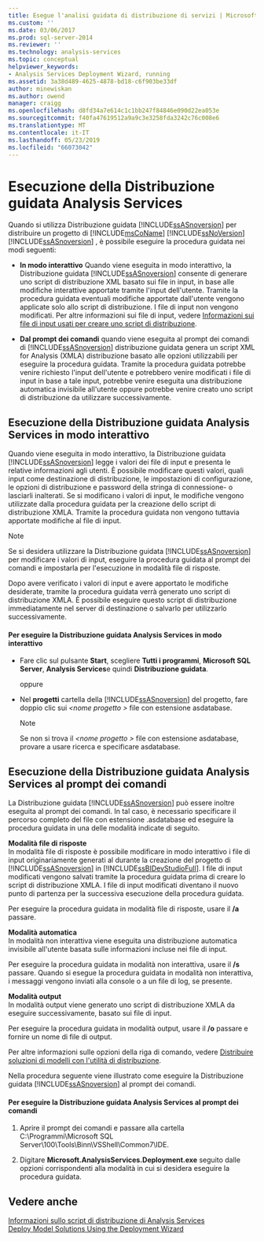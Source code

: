 ```yaml
---
title: Esegue l'analisi guidata di distribuzione di servizi | Microsoft Docs
ms.custom: ''
ms.date: 03/06/2017
ms.prod: sql-server-2014
ms.reviewer: ''
ms.technology: analysis-services
ms.topic: conceptual
helpviewer_keywords:
- Analysis Services Deployment Wizard, running
ms.assetid: 3a38d489-4625-4878-bd18-c6f903be33df
author: minewiskan
ms.author: owend
manager: craigg
ms.openlocfilehash: d8fd34a7e614c1c1bb247f84846e090d22ea053e
ms.sourcegitcommit: f40fa47619512a9a9c3e3258fda3242c76c008e6
ms.translationtype: MT
ms.contentlocale: it-IT
ms.lasthandoff: 05/23/2019
ms.locfileid: "66073042"
---
```

# <a name="running-the-analysis-services-deployment-wizard"></a>Esecuzione della Distribuzione guidata Analysis Services
  Quando si utilizza Distribuzione guidata [!INCLUDE[ssASnoversion](../../includes/ssasnoversion-md.md)] per distribuire un progetto di [!INCLUDE[msCoName](../../includes/msconame-md.md)] [!INCLUDE[ssNoVersion](../../includes/ssnoversion-md.md)] [!INCLUDE[ssASnoversion](../../includes/ssasnoversion-md.md)] , è possibile eseguire la procedura guidata nei modi seguenti:  
  
-   **In modo interattivo** Quando viene eseguita in modo interattivo, la Distribuzione guidata [!INCLUDE[ssASnoversion](../../includes/ssasnoversion-md.md)] consente di generare uno script di distribuzione XML basato sui file in input, in base alle modifiche interattive apportate tramite l'input dell'utente. Tramite la procedura guidata eventuali modifiche apportate dall'utente vengono applicate solo allo script di distribuzione. I file di input non vengono modificati. Per altre informazioni sui file di input, vedere [Informazioni sui file di input usati per creare uno script di distribuzione](deployment-script-files-input-used-to-create-deployment-script.md).  
  
-   **Dal prompt dei comandi** quando viene eseguita al prompt dei comandi di [!INCLUDE[ssASnoversion](../../includes/ssasnoversion-md.md)] distribuzione guidata genera un script XML for Analysis (XMLA) distribuzione basato alle opzioni utilizzabili per eseguire la procedura guidata. Tramite la procedura guidata potrebbe venire richiesto l'input dell'utente e potrebbero venire modificati i file di input in base a tale input, potrebbe venire eseguita una distribuzione automatica invisibile all'utente oppure potrebbe venire creato uno script di distribuzione da utilizzare successivamente.  
  
## <a name="running-the-analysis-services-deployment-wizard-interactively"></a>Esecuzione della Distribuzione guidata Analysis Services in modo interattivo  
 Quando viene eseguita in modo interattivo, la Distribuzione guidata [!INCLUDE[ssASnoversion](../../includes/ssasnoversion-md.md)] legge i valori dei file di input e presenta le relative informazioni agli utenti. È possibile modificare questi valori, quali input come destinazione di distribuzione, le impostazioni di configurazione, le opzioni di distribuzione e password della stringa di connessione- o lasciarli inalterati. Se si modificano i valori di input, le modifiche vengono utilizzate dalla procedura guidata per la creazione dello script di distribuzione XMLA. Tramite la procedura guidata non vengono tuttavia apportate modifiche al file di input.  
  
> [!NOTE]  
>  Se si desidera utilizzare la Distribuzione guidata [!INCLUDE[ssASnoversion](../../includes/ssasnoversion-md.md)] per modificare i valori di input, eseguire la procedura guidata al prompt dei comandi e impostarla per l'esecuzione in modalità file di risposte.  
  
 Dopo avere verificato i valori di input e avere apportato le modifiche desiderate, tramite la procedura guidata verrà generato uno script di distribuzione XMLA. È possibile eseguire questo script di distribuzione immediatamente nel server di destinazione o salvarlo per utilizzarlo successivamente.  
  
#### <a name="to-run-the-analysis-services-deployment-wizard-interactively"></a>Per eseguire la Distribuzione guidata Analysis Services in modo interattivo  
  
-   Fare clic sul pulsante **Start**, scegliere **Tutti i programmi**, **Microsoft SQL Server**, **Analysis Services**e quindi **Distribuzione guidata**.  
  
     oppure  
  
-   Nel **progetti** cartella della [!INCLUDE[ssASnoversion](../../includes/ssasnoversion-md.md)] del progetto, fare doppio clic sui  *\<nome progetto >* file con estensione asdatabase.  
  
    > [!NOTE]  
    >  Se non si trova il  *\<nome progetto >* file con estensione asdatabase, provare a usare ricerca e specificare asdatabase.  
  
## <a name="running-the-analysis-services-deployment-wizard-at-the-command-prompt"></a>Esecuzione della Distribuzione guidata Analysis Services al prompt dei comandi  
 La Distribuzione guidata [!INCLUDE[ssASnoversion](../../includes/ssasnoversion-md.md)] può essere inoltre eseguita al prompt dei comandi. In tal caso, è necessario specificare il percorso completo del file con estensione .asdatabase ed eseguire la procedura guidata in una delle modalità indicate di seguito.  
  
 **Modalità file di risposte**  
 In modalità file di risposte è possibile modificare in modo interattivo i file di input originariamente generati al durante la creazione del progetto di [!INCLUDE[ssASnoversion](../../includes/ssasnoversion-md.md)] in [!INCLUDE[ssBIDevStudioFull](../../includes/ssbidevstudiofull-md.md)]. I file di input modificati vengono salvati tramite la procedura guidata prima di creare lo script di distribuzione XMLA. I file di input modificati diventano il nuovo punto di partenza per la successiva esecuzione della procedura guidata.  
  
 Per eseguire la procedura guidata in modalità file di risposte, usare il **/a** passare.  
  
 **Modalità automatica**  
 In modalità non interattiva viene eseguita una distribuzione automatica invisibile all'utente basata sulle informazioni incluse nei file di input.  
  
 Per eseguire la procedura guidata in modalità non interattiva, usare il **/s** passare. Quando si esegue la procedura guidata in modalità non interattiva, i messaggi vengono inviati alla console o a un file di log, se presente.  
  
 **Modalità output**  
 In modalità output viene generato uno script di distribuzione XMLA da eseguire successivamente, basato sui file di input.  
  
 Per eseguire la procedura guidata in modalità output, usare il **/o** passare e fornire un nome di file di output.  
  
 Per altre informazioni sulle opzioni della riga di comando, vedere [Distribuire soluzioni di modelli con l'utilità di distribuzione](deploy-model-solutions-with-the-deployment-utility.md).  
  
 Nella procedura seguente viene illustrato come eseguire la Distribuzione guidata [!INCLUDE[ssASnoversion](../../includes/ssasnoversion-md.md)] al prompt dei comandi.  
  
#### <a name="to-run-the-analysis-services-deployment-wizard-at-the-command-prompt"></a>Per eseguire la Distribuzione guidata Analysis Services al prompt dei comandi  
  
1.  Aprire il prompt dei comandi e passare alla cartella C:\Programmi\Microsoft SQL Server\100\Tools\Binn\VSShell\Common7\IDE.  
  
2.  Digitare **Microsoft.AnalysisServices.Deployment.exe** seguito dalle opzioni corrispondenti alla modalità in cui si desidera eseguire la procedura guidata.  
  
## <a name="see-also"></a>Vedere anche  
 [Informazioni sullo script di distribuzione di Analysis Services](understanding-the-analysis-services-deployment-script.md)   
 [Deploy Model Solutions Using the Deployment Wizard](deploy-model-solutions-using-the-deployment-wizard.md)  
  
  
